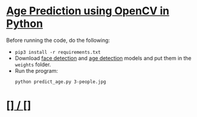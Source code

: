# [Age Prediction using OpenCV in Python](https://www.thepythoncode.com/article/predict-age-using-opencv)
Before running the code, do the following:
- `pip3 install -r requirements.txt`
- Download [face detection](https://raw.githubusercontent.com/opencv/opencv_3rdparty/dnn_samples_face_detector_20180205_fp16/res10_300x300_ssd_iter_140000_fp16.caffemodel) and [age detection](https://drive.google.com/open?id=1kiusFljZc9QfcIYdU2s7xrtWHTraHwmW) models and put them in the `weights` folder.
- Run the program:
    ```
    python predict_age.py 3-people.jpg
    ```
##
# [[] / []]()